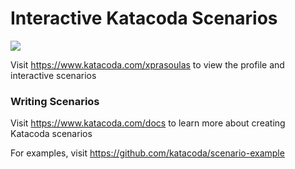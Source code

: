 # Interactive Katacoda Scenarios

[![](http://shields.katacoda.com/katacoda/xprasoulas/count.svg)](https://www.katacoda.com/xprasoulas "Get your profile on Katacoda.com")

Visit https://www.katacoda.com/xprasoulas to view the profile and interactive scenarios

### Writing Scenarios
Visit https://www.katacoda.com/docs to learn more about creating Katacoda scenarios

For examples, visit https://github.com/katacoda/scenario-example
